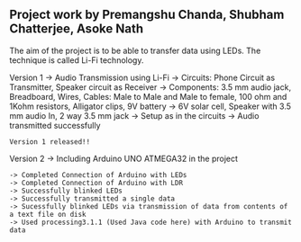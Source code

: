 ##  Project work by Premangshu Chanda, Shubham Chatterjee, Asoke Nath

The aim of the project is to be able to transfer data using LEDs. The technique is called Li-Fi technology.

Version 1
	-> Audio Transmission using Li-Fi
	-> Circuits: Phone Circuit as Transmitter, Speaker circuit as Receiver
	-> Components: 3.5 mm audio jack, Breadboard, Wires, Cables:  Male to Male and Male to female, 100 ohm and 1Kohm resistors, Alligator clips, 9V battery
	-> 6V solar cell, Speaker with 3.5 mm audio In, 2 way 3.5 mm  jack
	-> Setup as in the circuits 
	-> Audio transmitted successfully
	
	Version 1 released!!
	
Version 2
	-> Including Arduino UNO ATMEGA32 in the project
	
	-> Completed Connection of Arduino with LEDs
	-> Completed Connection of Arduino with LDR
	-> Successfully blinked LEDs
	-> Successfully transmitted a single data
	-> Sucessfully blinked LEDs via transmission of data from contents of a text file on disk
	-> Used processing3.1.1 (Used Java code here) with Arduino to transmit data
	
	



